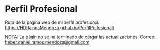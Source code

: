 # Perfil Profesional

Ruta de la página web de mi perfil profesional.
https://HDRamosMendoza.github.io/PerfilProfesional/


NOTA: La págin no se ha terminado de cargar las actualizaciones. Correo: heber.daniel.ramos.mendoza@gmail.com.


